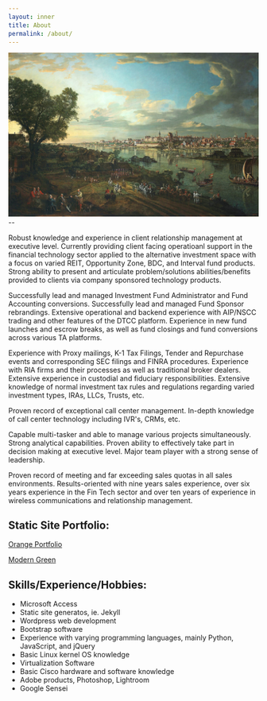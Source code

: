 ```yaml
---
layout: inner
title: About
permalink: /about/
---
```


<div>
<img src="/public/www.jpg" alt="Drawing" style="width: 1000px;"/>
</div>
-- 

Robust knowledge and experience in client relationship management at executive level. Currently providing client facing operatioanl support in the financial technology sector applied to the alternative investment space with a focus on varied REIT, Opportunity Zone, BDC, and Interval fund products. Strong ability to present and articulate problem/solutions abilities/benefits provided to clients via company sponsored technology products.

Successfully lead and managed Investment Fund Administrator and Fund Accounting conversions. Successfully lead and managed Fund Sponsor rebrandings. Extensive operational and backend experience with AIP/NSCC trading and other features of the DTCC platform. Experience in new fund launches and escrow breaks, as well as fund closings and fund conversions across various TA platforms.

Experience with Proxy mailings, K-1 Tax Filings, Tender and Repurchase events and corresponding SEC filings and FINRA procedures. Experience with RIA firms and their processes as well as traditional broker dealers. Extensive experience in custodial and fiduciary responsibilities. Extensive knowledge of normal investment tax rules and regulations regarding varied investment types, IRAs, LLCs, Trusts, etc.

Proven record of exceptional call center management. In-depth knowledge of call center technology including IVR's, CRMs, etc.

Capable multi-tasker and able to manage various projects simultaneously. Strong analytical capabilities. Proven ability to effectively take part in decision making at executive level. Major team player with a strong sense of leadership.

Proven record of meeting and far exceeding sales quotas in all sales environments. Results-oriented with nine years sales experience, over six years experience in the Fin Tech sector and over ten years of experience in wireless communications and relationship management.

## Static Site Portfolio:

[Orange Portfolio](https://derekhammondkc.github.io/orange-portfolio/)

[Modern Green](https://derekhammondkc.github.io/orange-portfolio)



## Skills/Experience/Hobbies:
- Microsoft Access
- Static site generatos, ie. Jekyll
- Wordpress web development
- Bootstrap software
- Experience with varying programming languages, mainly Python, JavaScript, and jQuery
- Basic Linux kernel OS knowledge
- Virtualization Software
- Basic Cisco hardware and software knowledge
- Adobe products, Photoshop, Lightroom 
- Google Sensei
